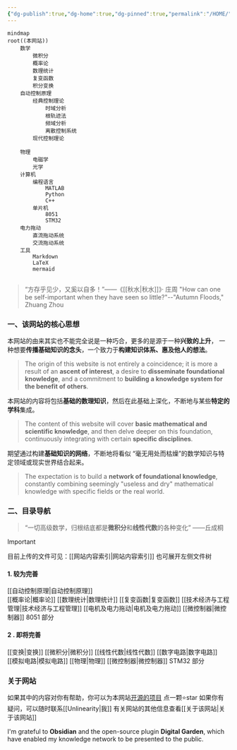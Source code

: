```yaml
---
{"dg-publish":true,"dg-home":true,"dg-pinned":true,"permalink":"/HOME/","pinned":true,"tags":["gardenEntry"],"dgPassFrontmatter":true,"noteIcon":"","created":"2024-05-21T15:20:27.767+08:00","updated":"2024-08-12T22:06:35.524+08:00"}
---
```



```mermaid
mindmap
root((本网站))
	数学
		微积分
		概率论
		数理统计
		复变函数
		积分变换
	自动控制原理
		经典控制理论
		    时域分析
		    根轨迹法
		    频域分析
		    离散控制系统
		现代控制理论
			
	物理
		电磁学
		光学
	计算机
		编程语言
			MATLAB
			Python
			C++
		单片机
		    8051
		    STM32
	电力拖动
		直流拖动系统
		交流拖动系统
	工具
		Markdown
		LaTeX
		mermaid
		
```


>“方存乎见少，又奚以自多！”——《[[秋水\|秋水]]》· 庄周
>"How can one be self-important when they have seen so little?"--"Autumn Floods," Zhuang Zhou

### 一、该网站的核心思想
本网站的由来其实也不能完全说是一种巧合，更多的是源于一种**兴致的上升**，
一种想要**传播基础知识的念头**，一个致力于**构建知识体系、惠及他人的想法**。
>The origin of this website is not entirely a coincidence; it is more a result of an **ascent of interest**, a desire to **disseminate foundational knowledge**, and a commitment to **building a knowledge system for the benefit of others**.

本网站的内容将包括**基础的数理知识**，然后在此基础上深化，不断地与某些**特定的学科**集成。
>The content of this website will cover **basic mathematical and scientific knowledge**, and then delve deeper on this foundation, continuously integrating with certain **specific disciplines**.

期望通过构建**基础知识的网络**，不断地将看似 “毫无用处而枯燥”的数学知识与特定领域或现实世界结合起来。
>The expectation is to build a **network of foundational knowledge**, constantly combining seemingly "useless and dry" mathematical knowledge with specific fields or the real world.

### 二、目录导航
>“一切高级数学，归根结底都是**微积分**和**线性代数**的各种变化”
>——丘成桐

>[!important] 
> 目前上传的文件可见：[[网站内容索引\|网站内容索引]]
> 也可展开左侧文件树

#### 1. 较为完善
[[自动控制原理\|自动控制原理]]  
[[概率论\|概率论]]
[[数理统计\|数理统计]]
[[复变函数\|复变函数]]
[[技术经济与工程管理\|技术经济与工程管理]]
[[电机及电力拖动\|电机及电力拖动]]
[[微控制器\|微控制器]]   8051 部分
#### 2 . 即将完善
[[变换\|变换]]
[[微积分\|微积分]]
[[线性代数\|线性代数]]
[[数字电路\|数字电路]]
[[模拟电路\|模拟电路]]
[[物理\|物理]]
[[微控制器\|微控制器]]   STM32 部分

### 关于网站

如果其中的内容对你有帮助，你可以为本网站[开源的项目](https://github.com/UNLINEARITY/Learn-for-Everything) 点一颗⭐star
如果你有疑问，可以随时联系[[Unlinearity\|我]]
有关网站的其他信息查看[[关于该网站\|关于该网站]]

I'm grateful to **Obsidian** and the open-source plugin **Digital Garden**, which have enabled my knowledge network to be presented to the public.

